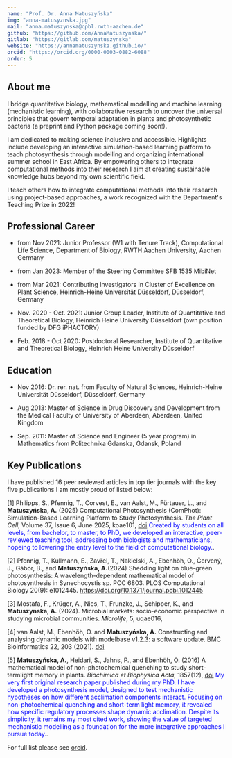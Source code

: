 ```yaml
---
name: "Prof. Dr. Anna Matuszyńska"
img: "anna-matusyznska.jpg"
mail: "anna.matuszynska@cpbl.rwth-aachen.de"
github: "https://github.com/AnnaMatuszynska/"
gitlab: "https://gitlab.com/matuszynska"
website: "https://annamatuszynska.github.io/"
orcid: "https://orcid.org/0000-0003-0882-6088"
order: 5
---
```



## About me

I bridge quantitative biology, mathematical modelling and machine learning (mechanistic learning), with collaborative research to uncover the universal principles that govern temporal adaptation in plants and photosynthetic bacteria (a preprint and Python package coming soon!).

I am dedicated to making science inclusive and accessible. Highlights include developing an interactive simulation-based learning platform to teach photosynthesis through modelling and organizing international summer school in East Africa. By empowering others to integrate computational methods into their research I aim at creating sustainable knowledge hubs beyond my own scientific field.
 
I teach others how to integrate computational methods into their research using project-based approaches, a work recognized with the Department's Teaching Prize in 2022!

## Professional Career

- from Nov 2021: Junior Professor (W1 with Tenure Track), Computational Life Science, Department of Biology, RWTH Aachen University, Aachen Germany

- from Jan 2023: Member of the Steering Committee SFB 1535 MibiNet

- from Mar 2021: Contributing Investigators in Cluster of Excellence on Plant Science, Heinrich-Heine Universität Düsseldorf, Düsseldorf, Germany

- Nov. 2020 - Oct. 2021: Junior Group Leader, Institute of Quantitative and Theoretical Biology, Heinrich Heine University Düsseldorf (own position funded by DFG iPHACTORY)

- Feb. 2018 - Oct 2020: Postdoctoral Researcher, Institute of Quantitative and Theoretical Biology, Heinrich Heine University Düsseldorf

## Education

- Nov 2016: Dr. rer. nat. from Faculty of Natural Sciences, Heinrich-Heine Universität Düsseldorf, Düsseldorf, Germany

- Aug 2013: Master of Science in Drug Discovery and Development from the Medical Faculty of University of Aberdeen, Aberdeen, United Kingdom

- Sep. 2011: Master of Science and Engineer (5 year program) in Mathematics from Politechnika Gdanska, Gdansk, Poland

## Key Publications

I have published 16 peer reviewed articles in top tier journals with the key five publications I am mostly proud of listed below:

[1] Philipps, S., Pfennig, T., Corvest, E., van Aalst, M., Fürtauer, L., and **Matuszyńska, A.** (2025) Computational Photosynthesis (ComPhot): Simulation-Based Learning Platform to Study Photosynthesis. _The Plant Cell_, Volume 37, Issue 6, June 2025, koae101, [doi](https://doi.org/10.1093/plcell/koae101)
<span style="color:blue">Created by students on all levels, from bachelor, to master, to PhD, we developed an interactive, peer-reviewed teaching tool, addressing both biologists and mathematicians, hopeing to lowering the entry level to the field of computational biology.</span>.

[2] Pfennig, T., Kullmann, E., Zavřel, T., Nakielski, A., Ebenhöh, O., Červený, J., Gábor, B., and **Matuszyńska, A.**(2024) Shedding light on blue-green photosynthesis: A wavelength-dependent mathematical model of photosynthesis in Synechocystis sp. PCC 6803. PLOS Computational Biology 20(9): e1012445. https://doi.org/10.1371/journal.pcbi.1012445

[3] Mostafa, F., Krüger, A., Nies, T., Frunzke, J., Schipper, K., and **Matuszyńska, A.** (2024). Microbial markets: socio-economic perspective in studying microbial communities. _Microlife_, 5, uqae016,

[4] van Aalst, M., Ebenhöh, O. and **Matuszyńska, A.** Constructing and analysing dynamic models with modelbase v1.2.3: a software update. BMC Bioinformatics 22, 203 (2021). [doi](https://doi.org/10.1186/s12859-021-04122-7)

[5] **Matuszyńska, A.**, Heidari, S., Jahns, P., and Ebenhöh, O. (2016) A mathematical model of non-photochemical quenching to study short-termlight memory in plants. *Biochimica et Biophysica Acta*, 1857(12), [doi](10.1016/j.bbabio.2016.09.003) 
<span style="color:blue">My very first original research paper published during my PhD. I have developed a photosynthesis model, designed to test mechanistic hypotheses on how different acclimation components interact. Focusing on non-photochemical quenching and short-term light memory, it revealed how specific regulatory processes shape dynamic acclimation. Despite its simplicity, it remains
my most cited work, showing the value of targeted mechanistic modelling as a foundation for the more integrative approaches I pursue today.</span>.

For full list please see [orcid](https://orcid.org/0000-0003-0882-6088).
